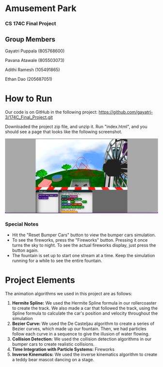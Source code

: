 # Amusement Park
### CS 174C Final Project

## Group Members

Gayatri Puppala (805768600)

Pavana Atawale (805503073)

Adithi Ramesh (105491865)

Ethan Dao (205687051)

# How to Run
Our code is on GitHub in the following project: https://github.com/gayatri-3/174C_Final_Project.git 

Downloaded the project zip file, and unzip it.
Run "index.html", and you should see a page that looks like the following screenshot.

![](./assets/screenshot.png)

### Special Notes
* Hit the "Reset Bumper Cars" button to view the bumper cars simulation.
* To see the fireworks, press the "Fireworks" button. Pressing it once turns the sky to night. To see the actual fireworks
display, just press the button again.
* The fountain is set up to start one stream at a time. Keep the simulation
running for a while to see the entire fountain.

# Project Elements
The animation algorithms we used in this project are as follows:
1. **Hermite Spline:** We used the Hermite Spline formula in our rollercoaster to 
create the track. We also made a car that followed the track, 
using the Spline formula to calculate the car's position and velocity 
throughout the simulation  
2. **Bezier Curve:** We used the De Casteljau algorithm to create a series of Bezier
curves, which made up our fountain. Then, we had particles follow each 
curve in a sequence to give the illusion of water flowing. 
3. **Collision Detection:** We used the collision detection algorithms in our bumper cars
to create realistic collisions.
4. **Time Integration with Particle Systems:** Fireworks
5. **Inverse Kinematics:** We used the inverse kinematics algorithm to create a 
teddy bear mascot dancing on a stage.
